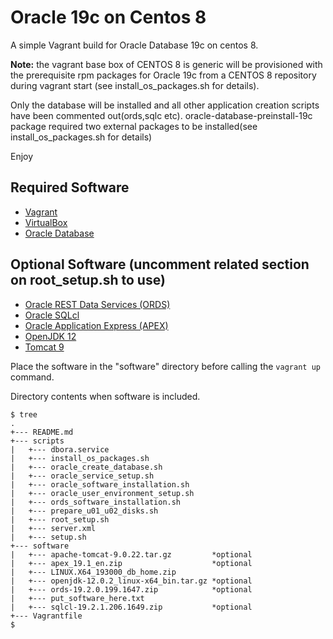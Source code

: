 # Oracle 19c on Centos 8

A simple Vagrant build for Oracle Database 19c on centos 8.

**Note:** the vagrant base box of CENTOS 8 is generic will be provisioned with the prerequisite rpm packages for Oracle 19c from a CENTOS 8 repository during vagrant start (see install_os_packages.sh for details).
      
Only the database will be installed and all other application creation scripts have been commented out(ords,sqlc etc).
oracle-database-preinstall-19c package required two external packages to be installed(see install_os_packages.sh for details)     
      

Enjoy

## Required Software

* [Vagrant](https://www.vagrantup.com/downloads.html)
* [VirtualBox](https://www.virtualbox.org/wiki/Downloads)
* [Oracle Database](https://www.oracle.com/technetwork/database/enterprise-edition/downloads/oracle19c-linux-5462157.html)
## Optional Software (uncomment related section on root_setup.sh to use)
* [Oracle REST Data Services (ORDS)](https://www.oracle.com/technetwork/developer-tools/rest-data-services/downloads/index.html)
* [Oracle SQLcl](https://www.oracle.com/technetwork/developer-tools/sqlcl/downloads/index.html)
* [Oracle Application Express (APEX)](https://www.oracle.com/technetwork/developer-tools/apex/downloads/index.html)
* [OpenJDK 12](http://jdk.java.net/12/)
* [Tomcat 9](https://tomcat.apache.org/download-90.cgi)

Place the software in the "software" directory before calling the `vagrant up` command.

Directory contents when software is included.

```
$ tree
.
+--- README.md
+--- scripts
|   +--- dbora.service
|   +--- install_os_packages.sh
|   +--- oracle_create_database.sh
|   +--- oracle_service_setup.sh
|   +--- oracle_software_installation.sh
|   +--- oracle_user_environment_setup.sh
|   +--- ords_software_installation.sh
|   +--- prepare_u01_u02_disks.sh
|   +--- root_setup.sh
|   +--- server.xml
|   +--- setup.sh
+--- software
|   +--- apache-tomcat-9.0.22.tar.gz         *optional
|   +--- apex_19.1_en.zip                    *optional
|   +--- LINUX.X64_193000_db_home.zip
|   +--- openjdk-12.0.2_linux-x64_bin.tar.gz *optional
|   +--- ords-19.2.0.199.1647.zip            *optional
|   +--- put_software_here.txt        
|   +--- sqlcl-19.2.1.206.1649.zip           *optional
+--- Vagrantfile
$
```